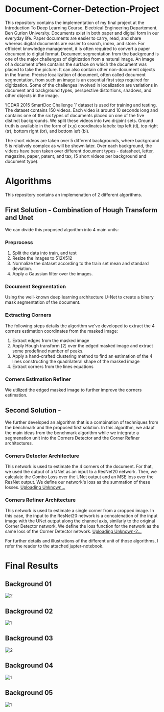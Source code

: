 # Document-Corner-Detection-Project

This repository contains the implementation of my final project at the Introduction To Deep Learning Course, Electrical Engineering Departement, Ben Gurion University. 
Documents exist in both paper and digital form in our everyday life. Paper documents are easier to carry, read, and share whereas digital documents are easier to search, index, and store. For efficient knowledge management, it is often required to convert a paper document to digital format.   Document segmentation from the background is one of the major challenges of digitization from a natural image. An image of a document often contains the surface on which the document was placed to take the picture. It can also contain other non-document objects in the frame. Precise localization of document, often called document segmentation, from such an image is an essential first step required for digitization. Some of the challenges involved in localization are variations in document and background types, perspective distortions, shadows, and other objects in the image.

’ICDAR 2015 SmartDoc Challenge 1’ dataset is used for training and testing. The dataset contains 150 videos. Each video is around 10 seconds long and contains one of the six types of documents placed on one of the five distinct backgrounds. We split these videos into two disjoint sets.
Ground truth is available in the form of (x,y) coordinates labels:
top left (tl), top right (tr), bottom right (br), and bottom left (bl).

The short videos are taken over 5 different backgrounds, where background 5 is relatively complex as will be shown later.
Over each background, the videos have been taken over different document types - datasheet, letter, magazine, paper, patent, and tax, (5 short videos per background and document type).
# Algorithms
This repository contains an implemenation of 2 different algorithms.

## First Solution - Combination of Hough Transform and Unet
We can divide this proposed algorithm into 4 main units:

### Preprocess
1.   Split the data into train, and test
2.   Resize the images to 512X512
3.   Normalize the dataset according to the train set mean and standard deviation.
4.   Apply a Gaussian filter over the images.

### Document Segmentation
Using the well-known deep learning architecture U-Net to create a binary mask segmentation of the document.

### Extracting Corners
The following steps details the algorithm we've developed to extract the 4 corners estimation coordinates from the masked image:
1. Extract edges from the masked image
2.   Apply Hough transform [2] over the edged masked image and extract some predefined number of peaks.
3.   Apply a hand-crafted clustering method to find an estimation of the 4 lines constructing the quadrilateral shape of the masked image
4. Extract corners from the lines equations

### Corners Estimation Refiner
We utilized the edged masked image to further improve the corners estimation.


## Second Solution - 
We further developed an algorithm that is a combination of techniques from the benchmark and the proposed first solution. In this algorithm, we adapt the main ideas from the benchmark algorithm while we integrate a segmenation unit into the Corners Detector and the Corner Refiner architectures.

### Corners Detector Architecture
This network is used to estimate the 4 corners of the document. For that, we used the output of a UNet as an input to a ResNet20 network. Then, we calculate the Combo Loss over the UNet output and an MSE loss over the ResNet output. We define our network's loss as the summation of these losses. 
[Uploading Unknown…]()

### Corners Refiner Architecture
This network is used to estimate a single corner from a cropped image. In this case, the input to the ResNet20 network is a concatenation of the input image  with the UNet output along the channel axis, similarly to the original Corner Detector network. We define the loss function for the network as the same loss of the Corner Detector network. 
[Uploading Unknown-2…]()

For further details and illustrations of the different unit of those algorithms, I refer the reader to the attached jupter-notebook.

# Final Results
## Background 01
![2](https://user-images.githubusercontent.com/49431639/156577861-0356024b-f741-4e69-a451-fcc00433ecd2.jpg)
## Background 02
![1](https://user-images.githubusercontent.com/49431639/156576860-c4d643a1-74b2-4911-ab91-83f48a0c83d8.jpg)
## Background 03
![2](https://user-images.githubusercontent.com/49431639/156577952-91b71fcd-a4f8-4251-91c3-c61152f91ec4.jpg)
## Background 04
![1](https://user-images.githubusercontent.com/49431639/156576982-058884f5-e05c-4130-8b01-d803b67a6c36.jpg)
## Background 05
![1](https://user-images.githubusercontent.com/49431639/156576999-bf7bbb8c-23cc-4c0e-a59a-a4f748b6b9eb.jpg)



